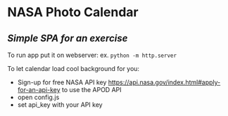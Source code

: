 # NASA Photo Calendar
## _Simple SPA for an exercise_

To run app put it on webserver:
ex. `python -m http.server`

To let calendar load cool background for you:
- Sign-up for free NASA API key https://api.nasa.gov/index.html#apply-for-an-api-key to use the APOD API
- open config.js
- set api_key with your API key
